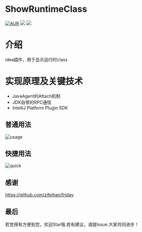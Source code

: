 # ShowRuntimeClass

[![AUR](https://img.shields.io/badge/license-Apache%20License%202.0-blue.svg)](https://github.com/caijianying/ShowRuntimeClass/blob/main/LICENSE)
[![](https://img.shields.io/badge/Author-小白菜-orange.svg)](https://caijianying.github.io)
[![](https://img.shields.io/badge/version-1.0.0-brightgreen.svg)](https://github.com/caijianying/ShowRuntimeClass)

# 介绍
idea插件，用于显示运行时class

# 实现原理及关键技术
* JavaAgent的Attach机制
* JDK自带的RPC通信
* IntelliJ Platform Plugin SDK

## 普通用法
![usage](https://github.com/user-attachments/assets/a57270ef-e96f-45e6-bd83-ee79484caa6f)

## 快捷用法
![quick](https://github.com/user-attachments/assets/50b45bca-7c8b-4ae5-81a4-c0ec6e4e2bd9)

## 感谢
https://github.com/zifeihan/friday

## 最后
若觉得有方便到您，欢迎Star哦.若有建议，请提Issue.大家共同进步！

